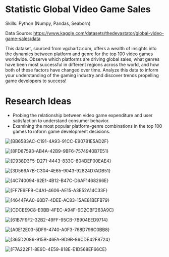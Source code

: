 # Statistic Global Video Game Sales
Skills: Python (Numpy, Pandas, Seaborn)

Data Source: https://www.kaggle.com/datasets/thedevastator/global-video-game-sales/data

This dataset, sourced from vgchartz.com, offers a wealth of insights into the dynamics between platform and genre for the top 100 video games worldwide. Observe which platforms are driving global sales, what genres have been most successful in different regions across the world, and how both of these factors have changed over time. Analyze this data to inform your understanding of the gaming industry and discover trends propelling game developers to success!

# Research Ideas
- Probing the relationship between video game expenditure and user satisfaction to understand consumer behavior.
- Examining the most popular platform-genre combinations in the top 100 games to inform game development decisions.

![{BB6583AC-C191-4A93-91CC-E90781E5AD2F}](https://github.com/user-attachments/assets/dd524a83-fa14-458c-97e9-47b5b66e6fd0)

![{8FD87593-AB4A-42B9-9BF6-7574940B7E51}](https://github.com/user-attachments/assets/8de3a94b-0e45-476c-a07b-f77a05c2b7c9)

![{D938D3F5-D271-4443-833C-804DEF00EAE4}](https://github.com/user-attachments/assets/97cc4877-8889-4716-b390-5a9eec2b5a3d)

![{3D566A7B-C304-4E65-9043-92824D7ADB51}](https://github.com/user-attachments/assets/1a60031e-f9d8-4f65-82a9-99e6facae373)

![{4C740094-62E1-4B12-B47C-D6AF1468266E}](https://github.com/user-attachments/assets/ee500d8e-92a4-4f00-a274-59ddb5cc1792)

![{FF7E6FF9-C4A1-4606-AE15-A3E52A14C33F}](https://github.com/user-attachments/assets/9dc40512-ae54-43ee-a2fd-740428080ab8)

![{4644FAA0-60D7-4DEE-AC83-15AE81BEFB79}](https://github.com/user-attachments/assets/13439baa-8676-4b29-bf6f-faf322cebe89)

![{CDCEE9C8-E0BB-4FEC-A94F-9D2CBF263A9C}](https://github.com/user-attachments/assets/09f8727d-48e3-4d0c-9b76-f850c063817e)

![{61B7F9F2-32B2-49FF-95CB-7B904EED9714}](https://github.com/user-attachments/assets/cfe9b0f6-aae1-4b78-8e5a-3301d3d9a692)

![{A0E12E03-5DF9-4740-A0F3-768D796C0BB8}](https://github.com/user-attachments/assets/86e6ed2a-1387-45e6-ac7d-6ff1ce0008bb)

![{365D2086-915B-46FA-9D9B-86CDE42F8724}](https://github.com/user-attachments/assets/a537f75c-15be-4c51-bcd2-13cd9816922a)

![{F7A222F1-8E9D-4E59-818E-E1D568EF66CE}](https://github.com/user-attachments/assets/615ba41f-4773-43a7-afc2-c146de4ff2df)

